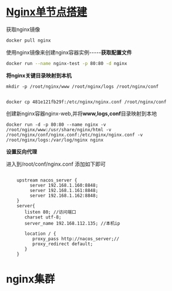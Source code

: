 # [Nginx单节点搭建](https://lionli.blog.csdn.net/article/details/92586378)

获取nginx镜像

```bash
docker pull nginx
```

使用nginx镜像来创建nginx容器实例-----**获取配置文件**

```bash
docker run --name nginx-test -p 80:80 -d nginx
```

**将nginx关键目录映射到本机**

```ba
mkdir -p /root/nginx/www /root/nginx/logs /root/nginx/conf


docker cp 481e121fb29f:/etc/nginx/nginx.conf /root/nginx/conf
```

创建新nginx容器nginx-web,并将**www,logs,conf**目录映射到本地

```ba
docker run -d -p 80:80 --name nginx -v /root/nginx/www:/usr/share/nginx/html -v /root/nginx/conf/nginx.conf:/etc/nginx/nginx.conf -v /root/nginx/logs:/var/log/nginx nginx
```

**设置反向代理**

进入到/root/conf/nginx.conf 添加如下即可

```ba
    
   	upstream nacos_server {
  		 server 192.168.1.160:8848;
  		 server 192.168.1.161:8848;
  		 server 192.168.1.162:8848;
	} 
    server{
       listen 80; //访问端口
       charset utf-8;
       server_name 192.168.112.135; //本机ip
 
       location / {
          proxy_pass http://nacos_server;//
          proxy_redirect default;
       }
    }
```

# nginx集群



